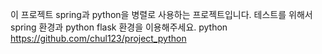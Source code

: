 이 프로젝트 spring과 python을 병렬로 사용하는 프로젝트입니다. 
테스트를 위해서 spring 환경과 python flask 환경을 이용해주세요.
python https://github.com/chul123/project_python

